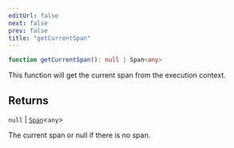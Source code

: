 ```yaml
---
editUrl: false
next: false
prev: false
title: "getCurrentSpan"
---
```


```ts
function getCurrentSpan(): null | Span<any>
```

This function will get the current span from the execution context.

## Returns

`null` \| [`Span`](/openai-agents-js/openai/agents/classes/span/)\<`any`\>

The current span or null if there is no span.
